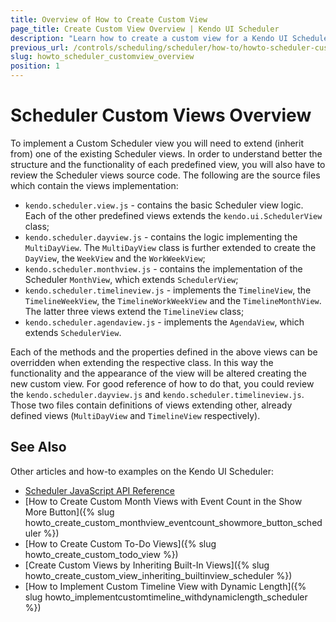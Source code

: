 ```yaml
---
title: Overview of How to Create Custom View
page_title: Create Custom View Overview | Kendo UI Scheduler
description: "Learn how to create a custom view for a Kendo UI Scheduler."
previous_url: /controls/scheduling/scheduler/how-to/howto-scheduler-customview-overview
slug: howto_scheduler_customview_overview
position: 1
---
```


# Scheduler Custom Views Overview

To implement a Custom Scheduler view you will need to extend (inherit from) one of the existing Scheduler views. In order to understand better the structure and the functionality of each predefined view, you will also have to review the Scheduler views source code. The following are the source files which contain the views implementation:

* `kendo.scheduler.view.js` - contains the basic Scheduler view logic. Each of the other predefined views extends the `kendo.ui.SchedulerView` class;
* `kendo.scheduler.dayview.js` - contains the logic implementing the `MultiDayView`. The `MultiDayView` class is further extended to create the `DayView`, the `WeekView` and the `WorkWeekView`;
* `kendo.scheduler.monthview.js` - contains the implementation of the Scheduler `MonthView`, which extends `SchedulerView`;
* `kendo.scheduler.timelineview.js` - implements the `TimelineView`, the `TimelineWeekView`, the `TimelineWorkWeekView` and the `TimelineMonthView`. The latter three views extend the `TimelineView` class;
* `kendo.scheduler.agendaview.js` - implements the `AgendaView`, which extends `SchedulerView`.

Each of the methods and the properties defined in the above views can be overridden when extending the respective class. In this way the functionality and the appearance of the view will be altered creating the new custom view. For good reference of how to do that, you could review the `kendo.scheduler.dayview.js` and `kendo.scheduler.timelineview.js`. Those two files contain definitions of views extending other, already defined views (`MultiDayView` and `TimelineView` respectively).

## See Also

Other articles and how-to examples on the Kendo UI Scheduler:

* [Scheduler JavaScript API Reference](/api/javascript/ui/scheduler)
* [How to Create Custom Month Views with Event Count in the Show More Button]({% slug howto_create_custom_monthview_eventcount_showmore_button_scheduler %})
* [How to Create Custom To-Do Views]({% slug howto_create_custom_todo_view %})
* [Create Custom Views by Inheriting Built-In Views]({% slug howto_create_custom_view_inheriting_builtinview_scheduler %})
* [How to Implement Custom Timeline View with Dynamic Length]({% slug howto_implementcustomtimeline_withdynamiclength_scheduler %})
